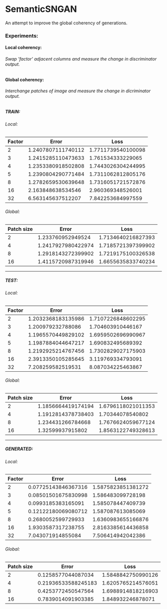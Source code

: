 # SemanticSNGAN
An attempt to improve the global coherency of generations.

### Experiments:
#### Local coherency:
###### Swap 'factor' adjacent columns and measure the change in discriminator output.

#### Global coherency:
###### Interchange patches of image and measure the change in dicriminator output.
##### TRAIN:

###### Local:
|Factor|Error| Loss|
|------|-----|-----|
2| 1.2407807111740112 | 1.7711739540100098
3| 1.2415285110473633 | 1.761534333229065
4| 1.2353380918502808 | 1.7443026304244995
5| 1.2390804290771484 | 1.7311062812805176
8| 1.2782659530639648 | 1.7316051721572876
16| 2.163848638534546 | 2.960369348526001
32| 6.563145637512207 | 7.842253684997559


###### Global:
|Patch size|Error| Loss|
|------|-----|-----|
2| 1.233760952949524 |1.7134640216827393
4| 1.2417927980422974 |1.7185721397399902
8| 1.2918143272399902 |1.7219175100326538
16| 1.4115720987319946 |1.6655635833740234

------------------------------
##### TEST:

###### Local:
|Factor|Error| Loss|
|------|-----|-----|
2| 1.2032368183135986| 1.7107226848602295
3| 1.200979232788086 | 1.704603910446167
4| 1.1965570449829102 | 1.6959502696990967
5| 1.1987884044647217 | 1.690832495689392
8| 1.2192925214767456 | 1.7302829027175903
16| 2.3913350105285645 | 3.119769334793091
32| 7.208259582519531 | 8.087034225463867

###### Global:
|Patch size|Error| Loss|
|------|-----|-----|
2| 1.1856664419174194| 1.6796118021011353
4| 1.1912814378738403| 1.70344078540802
8| 1.234431266784668| 1.7676624059677124
16| 1.32599937915802| 1.8563122749328613

---------------------------------
##### GENERATED:

###### Local:
|Factor|Error| Loss|
|------|-----|-----|
2| 0.07725143846367316| 1.5875823851381272
3| 0.08501501675830998| 1.586483099728198
4| 0.0993185383165091 |1.585078447409739
5| 0.12122180069080712 |1.587087613085069
8| 0.2680052599729933 |1.6360983655166876
16| 1.9303587317238755| 2.8163385614436858
32| 7.043071914855084 |7.506414942042386

###### Global:
|Patch size|Error| Loss|
|------|-----|-----|
2| 0.1258577044087034| 1.5848842750990126
4| 0.21936533588245183| 1.6205765214576051
8| 0.4253772450547564 |1.6988914818216903
16| 0.7839014091903385 |1.848932246878071
